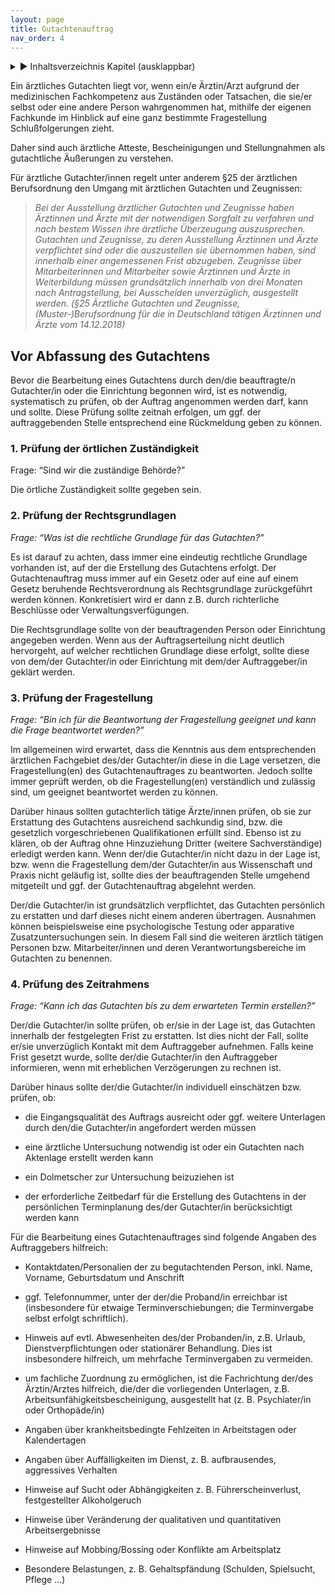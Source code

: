 ```yaml
---
layout: page
title: Gutachtenauftrag
nav_order: 4
---
```


<details markdown="block">
  <summary>
      &#9658; Inhaltsverzeichnis Kapitel (ausklappbar)
  </summary>

1. TOC
{:toc}
 </details>

   <p></p>


Ein ärztliches Gutachten liegt vor, wenn ein/e Ärztin/Arzt aufgrund der
medizinischen Fachkompetenz aus Zuständen oder Tatsachen, die sie/er
selbst oder eine andere Person wahrgenommen hat, mithilfe der eigenen
Fachkunde im Hinblick auf eine ganz bestimmte Fragestellung
Schlußfolgerungen zieht.

Daher sind auch ärztliche Atteste, Bescheinigungen und Stellungnahmen
als gutachtliche Äußerungen zu verstehen.

Für ärztliche Gutachter/innen regelt unter anderem §25 der ärztlichen
Berufsordnung den Umgang mit ärztlichen Gutachten und Zeugnissen:

> *Bei der Ausstellung ärztlicher Gutachten und Zeugnisse haben
> Ärztinnen und Ärzte mit der notwendigen Sorgfalt zu verfahren und
> nach bestem Wissen ihre ärztliche Überzeugung auszusprechen. Gutachten
> und Zeugnisse, zu deren Ausstellung Ärztinnen und Ärzte verpflichtet
> sind oder die auszustellen sie übernommen haben, sind innerhalb einer
> angemessenen Frist abzugeben. Zeugnisse über Mitarbeiterinnen und
> Mitarbeiter sowie Ärztinnen und Ärzte in Weiterbildung müssen
> grundsätzlich innerhalb von drei Monaten nach Antragstellung, bei
> Ausscheiden unverzüglich, ausgestellt werden. (§25 Ärztliche
> Gutachten und Zeugnisse, (Muster-)Berufsordnung für die in
> Deutschland tätigen Ärztinnen und Ärzte vom 14.12.2018)*

## Vor Abfassung des Gutachtens

Bevor die Bearbeitung eines Gutachtens durch den/die beauftragte/n
Gutachter/in oder die Einrichtung begonnen wird, ist es notwendig,
systematisch zu prüfen, ob der Auftrag angenommen werden darf, kann und
sollte. Diese Prüfung sollte zeitnah erfolgen, um ggf. der
auftraggebenden Stelle entsprechend eine Rückmeldung geben zu können.

### 1\. Prüfung der örtlichen Zuständigkeit

Frage: “Sind wir die zuständige Behörde?”

Die örtliche Zuständigkeit sollte gegeben sein.

### 2\. Prüfung der Rechtsgrundlagen

*Frage: “Was ist die rechtliche Grundlage für das Gutachten?”*

Es ist darauf zu achten, dass immer eine eindeutig rechtliche Grundlage
vorhanden ist, auf der die Erstellung des Gutachtens erfolgt. Der
Gutachtenauftrag muss immer auf ein Gesetz oder auf eine auf einem
Gesetz beruhende Rechtsverordnung als Rechtsgrundlage zurückgeführt
werden können. Konkretisiert wird er dann z.B. durch richterliche
Beschlüsse oder Verwaltungsverfügungen.

Die Rechtsgrundlage sollte von der beauftragenden Person oder
Einrichtung angegeben werden. Wenn aus der Auftragserteilung nicht
deutlich hervorgeht, auf welcher rechtlichen Grundlage diese erfolgt,
sollte diese von dem/der Gutachter/in oder Einrichtung mit dem/der
Auftraggeber/in geklärt werden.

### 3\. Prüfung der Fragestellung

*Frage: “Bin ich für die Beantwortung der Fragestellung geeignet und
kann die Frage beantwortet werden?”*

Im allgemeinen wird erwartet, dass die Kenntnis aus dem entsprechenden
ärztlichen Fachgebiet des/der Gutachter/in diese in die Lage versetzen,
die Fragestellung(en) des Gutachtenauftrages zu beantworten. Jedoch
sollte immer geprüft werden, ob die Fragestellung(en) verständlich und
zulässig sind, um geeignet beantwortet werden zu können.

Darüber hinaus sollten gutachterlich tätige Ärzte/innen prüfen, ob sie
zur Erstattung des Gutachtens ausreichend sachkundig sind, bzw. die
gesetzlich vorgeschriebenen Qualifikationen erfüllt sind. Ebenso ist zu
klären, ob der Auftrag ohne Hinzuziehung Dritter (weitere
Sachverständige) erledigt werden kann. Wenn der/die Gutachter/in nicht
dazu in der Lage ist, bzw. wenn die Fragestellung dem/der Gutachter/in
aus Wissenschaft und Praxis nicht geläufig ist, sollte dies der
beauftragenden Stelle umgehend mitgeteilt und ggf. der Gutachtenauftrag
abgelehnt werden.

Der/die Gutachter/in ist grundsätzlich verpflichtet, das Gutachten
persönlich zu erstatten und darf dieses nicht einem anderen übertragen.
Ausnahmen können beispielsweise eine psychologische Testung oder
apparative Zusatzuntersuchungen sein. In diesem Fall sind die weiteren
ärztlich tätigen Personen bzw. Mitarbeiter/innen und deren
Verantwortungsbereiche im Gutachten zu benennen.

### 4\. Prüfung des Zeitrahmens

*Frage: “Kann ich das Gutachten bis zu dem erwarteten Termin
erstellen?”*

Der/die Gutachter/in sollte prüfen, ob er/sie in der Lage ist, das
Gutachten innerhalb der festgelegten Frist zu erstatten. Ist dies nicht
der Fall, sollte er/sie unverzüglich Kontakt mit dem Auftraggeber
aufnehmen. Falls keine Frist gesetzt wurde, sollte der/die Gutachter/in
den Auftraggeber informieren, wenn mit erheblichen Verzögerungen zu
rechnen ist.

Darüber hinaus sollte der/die Gutachter/in individuell einschätzen bzw.
prüfen, ob:

  - die Eingangsqualität des Auftrags ausreicht oder ggf. weitere
    Unterlagen durch den/die Gutachter/in angefordert werden müssen

  - eine ärztliche Untersuchung notwendig ist oder ein Gutachten nach
    Aktenlage erstellt werden kann

  - ein Dolmetscher zur Untersuchung beizuziehen ist

  - der erforderliche Zeitbedarf für die Erstellung des Gutachtens in
    der persönlichen Terminplanung des/der Gutachter/in berücksichtigt
    werden kann

Für die Bearbeitung eines Gutachtenauftrages sind folgende Angaben des
Auftraggebers hilfreich:

  - Kontaktdaten/Personalien der zu begutachtenden Person, inkl. Name,
    Vorname, Geburtsdatum und Anschrift

  - ggf. Telefonnummer, unter der der/die Proband/in erreichbar ist
    (insbesondere für etwaige Terminverschiebungen; die Terminvergabe
    selbst erfolgt schriftlich).

  - Hinweis auf evtl. Abwesenheiten des/der Probanden/in, z.B. Urlaub,
    Dienstverpflichtungen oder stationärer Behandlung. Dies ist
    insbesondere hilfreich, um mehrfache Terminvergaben zu vermeiden.

  - um fachliche Zuordnung zu ermöglichen, ist die Fachrichtung der/des
    Ärztin/Arztes hilfreich, die/der die vorliegenden Unterlagen, z.B.
    Arbeitsunfähigkeitsbescheinigung, ausgestellt hat (z. B.
    Psychiater/in oder Orthopäde/in)

  - Angaben über krankheitsbedingte Fehlzeiten in Arbeitstagen oder
    Kalendertagen

  - Angaben über Auffälligkeiten im Dienst, z. B. aufbrausendes,
    aggressives Verhalten

  - Hinweise auf Sucht oder Abhängigkeiten z. B. Führerscheinverlust,
    festgestellter Alkoholgeruch

  - Hinweise über Veränderung der qualitativen und quantitativen
    Arbeitsergebnisse

  - Hinweise auf Mobbing/Bossing oder Konflikte am Arbeitsplatz

  - Besondere Belastungen, z. B. Gehaltspfändung (Schulden, Spielsucht,
    Pflege ...)
